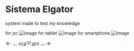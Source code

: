 # Sistema Elgator

system made to test my knowledge

for pc
![image](https://user-images.githubusercontent.com/61758357/161073372-c9808b44-b222-4794-ae40-6dc70d31104c.png)
for tablet 
![image](https://user-images.githubusercontent.com/61758357/161073530-9b6477d8-e7e4-4463-b937-1a5698d851c5.png)
for smartphone 
![image](https://user-images.githubusercontent.com/61758357/161073734-33919982-211e-4940-9f6b-fa080ae4ebf4.png)

☆*: .｡. o(≧▽≦)o .｡.:*☆
